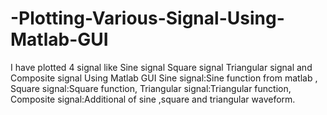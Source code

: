 # -Plotting-Various-Signal-Using-Matlab-GUI
I have plotted 4 signal like Sine signal Square signal Triangular signal and Composite signal Using Matlab GUI
Sine signal:Sine function from matlab ,
 Square signal:Square function,
 Triangular signal:Triangular function,
 Composite signal:Additional of sine ,square and triangular waveform.
